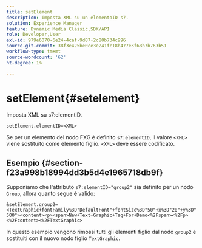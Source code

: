 ```yaml
---
title: setElement
description: Imposta XML su un elementoID s7.
solution: Experience Manager
feature: Dynamic Media Classic,SDK/API
role: Developer,User
exl-id: 979e6070-6e24-4caf-9d87-2c80b734c996
source-git-commit: 38f3e425be0ce3e241fc18b477e3f68b7b763b51
workflow-type: tm+mt
source-wordcount: '62'
ht-degree: 1%

---
```


# setElement{#setelement}

Imposta XML su s7:elementID.

`setElement.elementID=<XML>`

Se per un elemento del nodo FXG è definito `s7:elementID`, il valore `<XML>` viene sostituito come elemento figlio. `<XML>` deve essere codificato.

## Esempio {#section-f23a998b18994dd3b5d4e1965718db9f}

Supponiamo che l&#39;attributo `s7:elementID="group2"` sia definito per un nodo `Group`, allora quanto segue è valido:

`&setElement.group2=<TextGraphic+fontFamily%3D"DefaultFont"+fontSize%3D"50"+x%3D"20"+y%3D"500"><content><p><span>New+Text+Graphic+Tag+For+Demo<%2Fspan><%2Fp><%2Fcontent><%2FTextGraphic>`

In questo esempio vengono rimossi tutti gli elementi figlio dal nodo `group2` e sostituiti con il nuovo nodo figlio `TextGraphic`.
